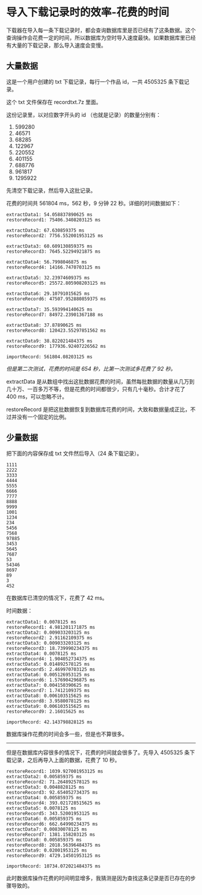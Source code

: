 # 导入下载记录时的效率-花费的时间

下载器在导入每一条下载记录时，都会查询数据库里是否已经有了这条数据。这个查询操作会花费一定的时间，所以数据库为空时导入速度最快。如果数据库里已经有大量的下载记录，那么导入速度会变慢。

## 大量数据

这是一个用户创建的 txt 下载记录，每行一个作品 id，一共 4505325 条下载记录。

这个 txt 文件保存在 recordtxt.7z 里面。

这份记录里，以对应数字开头的 id （也就是记录）的数量分别有：

1. 599280
2. 46571
3. 68285
4. 122967
5. 220552
6. 401155
7. 688776
8. 961817
9. 1295922

先清空下载记录，然后导入这批记录。

花费的时间共 561804 ms，562 秒，9 分钟 22 秒。详细的时间数据如下：

```
extractData1: 54.058837890625 ms
restoreRecord1: 75406.3408203125 ms

extractData2: 67.630859375 ms
restoreRecord2: 7756.552001953125 ms

extractData3: 60.609130859375 ms
restoreRecord3: 7645.52294921875 ms

extractData4: 56.7998046875 ms
restoreRecord4: 14166.7470703125 ms

extractData5: 32.23974609375 ms
restoreRecord5: 25572.805908203125 ms

extractData6: 29.10791015625 ms
restoreRecord6: 47507.952880859375 ms

extractData7: 35.593994140625 ms
restoreRecord7: 84972.23901367188 ms

extractData8: 37.87890625 ms
restoreRecord8: 120423.55297851562 ms

extractData9: 38.822021484375 ms
restoreRecord9: 177936.92407226562 ms

importRecord: 561804.08203125 ms
```

*但是第二次测试，花费的时间是 654 秒，比第一次测试多花费了 92 秒。*

extractData 是从数组中找出这批数据花费的时间，虽然每批数据的数量从几万到几十万、一百多万不等，但是花费的时间都很少，只有几十毫秒。合计才花了 400 ms，可以忽略不计。

restoreRecord 是把这批数据恢复到数据库花费的时间，大致和数据量成正比，不过并没有一个固定的比例。

## 少量数据

把下面的内容保存成 txt 文件然后导入（24 条下载记录）。

```
1111
2222
3333
4444
5555
6666
7777
8888
9999
1001
1234
234
5456
7568
97885
3453
5645
7687
53
54346
8697
89
3
452
```

在数据库已清空的情况下，花费了 42 ms。

时间数据：

```
extractData1: 0.0078125 ms
restoreRecord1: 4.981201171875 ms
extractData2: 0.009033203125 ms
restoreRecord2: 2.91162109375 ms
extractData3: 0.009033203125 ms
restoreRecord3: 18.739990234375 ms
extractData4: 0.0078125 ms
restoreRecord4: 1.904052734375 ms
extractData5: 0.014892578125 ms
restoreRecord5: 2.469970703125 ms
extractData6: 0.005126953125 ms
restoreRecord6: 1.576904296875 ms
extractData7: 0.004150390625 ms
restoreRecord7: 1.7412109375 ms
extractData8: 0.006103515625 ms
restoreRecord8: 3.9580078125 ms
extractData9: 0.006103515625 ms
restoreRecord9: 2.16015625 ms

importRecord: 42.143798828125 ms
```

数据库操作花费的时间会多一些，但是也不算很多。

----------------

但是在数据库内容很多的情况下，花费的时间就会很多了。先导入 4505325 条下载记录，之后再导入上面的数据，花费了 10 秒。

```
restoreRecord1: 1039.927001953125 ms
extractData2: 0.005859375 ms
restoreRecord2: 71.264892578125 ms
extractData3: 0.0048828125 ms
restoreRecord3: 92.654052734375 ms
extractData4: 0.005859375 ms
restoreRecord4: 393.021728515625 ms
extractData5: 0.0078125 ms
restoreRecord5: 343.52001953125 ms
extractData6: 0.005859375 ms
restoreRecord6: 662.64990234375 ms
extractData7: 0.00830078125 ms
restoreRecord7: 1381.158203125 ms
extractData8: 0.005859375 ms
restoreRecord8: 2018.56396484375 ms
extractData9: 0.02001953125 ms
restoreRecord9: 4729.14501953125 ms

importRecord: 10734.072021484375 ms
```

此时数据库操作花费的时间明显增多，我猜测是因为查找这条记录是否已存在的步骤导致的。
